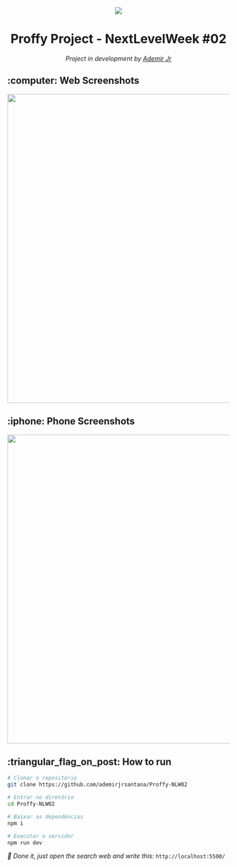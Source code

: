 <p align="center">
    <img src="https://camo.githubusercontent.com/e374677bcea8e624fe954b1bf81348f9bb4390df/68747470733a2f2f696b2e696d6167656b69742e696f2f6361706974616f2f50726f6666792f6e6c77325f36643750766c485a352e737667">
</p>

<h1 align="center"> Proffy Project - NextLevelWeek #02 </h1>
<p align="center"> 
    <i>Project in development by <a href="https://github.com/ademirjrsantana" target="_blank">Ademir Jr</a></i>     
</p>  

<h2> :computer: Web Screenshots </h2>

<p align="center">
  <img src="" width="700" >
</p>

<h2> :iphone: Phone Screenshots </h2>

<p align="center">
  <img src="" width="700" >
</p>

<h2> :triangular_flag_on_post: How to run </h2>

```bash
# Clonar o repositório
git clone https://github.com/ademirjrsantana/Proffy-NLW02

# Entrar no diretório
cd Proffy-NLW02

# Baixar as dependências
npm i

# Executar o servidor
npm run dev
```

<i> :purple_heart: Done it, just open the search web and write this: </i> `http://localhost:5500/`


